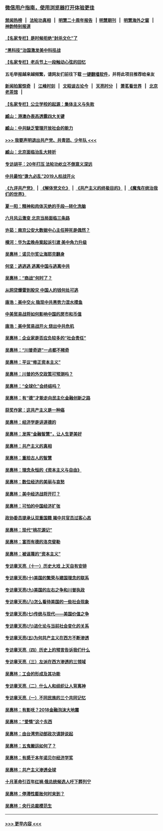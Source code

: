 ### [微信用户指南，使用浏览器打开体验更佳](https://github.com/gfw-breaker/banned-news1/blob/master/indexes/wechat-guide.md?t=0)
#### [禁闻热榜](热点新闻.md?t=0)  &nbsp;&nbsp;|&nbsp;&nbsp; [法轮功真相](https://github.com/gfw-breaker/truth/blob/master/README.md?t=0) &nbsp;&nbsp;|&nbsp;&nbsp; [明慧二十周年报告](https://github.com/gfw-breaker/mh-reports/blob/master/README.md?t=0) &nbsp;&nbsp;|&nbsp;&nbsp;[明慧期刊](https://github.com/gfw-breaker/mh-qikan) &nbsp;&nbsp;|&nbsp;&nbsp; [明慧海外之窗](https://github.com/gfw-breaker/mh-news/blob/master/README.md?t=0) &nbsp;&nbsp;|&nbsp;&nbsp; [神韵特别报道](https://github.com/gfw-breaker/mh-news/blob/master/shenyun.md?t=0)
#### [【名家专栏】是时候拒绝“封杀文化”了](../pages/nsc423/n11814093.md?t=02142222) 
#### [“黑科技”治国激发美中科技战](../pages/nsc423/n11638056.md?t=02142222) 
#### [【名家专栏】老兵节上一段触动心弦的回忆](../pages/nsc423/n11646016.md?t=02142222) 
#### 五毛举报越来越频繁，请网友们前往下载 [一键翻墙软件](https://github.com/gfw-breaker/ssr-accounts)，并将此项目推荐给亲友
#### [新闻拍案惊奇](https://github.com/gfw-breaker/banned-news1/blob/master/pages/link4.md) &nbsp;&nbsp;|&nbsp;&nbsp; [江峰时刻](https://github.com/gfw-breaker/banned-news1/blob/master/pages/link4.md) &nbsp;&nbsp;|&nbsp;&nbsp; [文昭谈古论今](https://github.com/gfw-breaker/banned-news1/blob/master/pages/link4.md) &nbsp;&nbsp;|&nbsp;&nbsp; [天亮时分](https://github.com/gfw-breaker/banned-news1/blob/master/pages/link4.md) &nbsp;&nbsp;|&nbsp;&nbsp; [萧茗看世界](https://github.com/gfw-breaker/banned-news1/blob/master/pages/link4.md) &nbsp;&nbsp;|&nbsp;&nbsp; [北京老茶馆](https://github.com/gfw-breaker/banned-news1/blob/master/pages/link4.md) &nbsp;&nbsp;|&nbsp;&nbsp; 
#### [【名家专栏】公立学校的起源：集体主义与失败](../pages/nsc423/n11601833.md?t=02142222) 
#### [臧山：港澳办表态透露四大关键](../pages/nsc423/n11421628.md?t=02142222) 
#### [臧山：中共缺乏管理开放社会的能力](../pages/nsc423/n11407457.md?t=02142222) 
#### [>>> 我要声明退出共产党、共青团、少年队 <<<](https://github.com/begood0513/goodnews/blob/master/quit/letter.md) 
#### [臧山：北京面临治乱大转折](../pages/nsc423/n11406895.md?t=02142222) 
#### [专访胡平：20年打压 法轮功屹立不倒意义深远](../pages/nsc423/n11398800.md?t=02142222) 
#### [中共最怕“逢九必乱”2019人权战开火](../pages/nsc423/n11385248.md?t=02142222) 
#### [《九评共产党》](https://github.com/begood0513/9ping.md/blob/master/README.md) &nbsp;|&nbsp; [《解体党文化》](../../../../jtdwh.md/blob/master/README.md)  &nbsp;|&nbsp; [《共产主义的终极目的》](../../../../gczydzjmd.md/blob/master/README.md) &nbsp;|&nbsp; [《魔鬼在统治我们的世界》](../../../../mgztzwmdsj.md/blob/master/README.md) 
#### [夏一阳：精神和肉体灭绝的手段—转化洗脑](../pages/nsc423/n11368250.md?t=02142222) 
#### [六月风云激变 北京当局面临三条路](../pages/nsc423/n11313668.md?t=02142222) 
#### [许茹：南京公安大数据中心主任猝死是偶然？](../pages/nsc423/n11064744.md?t=02142222) 
#### [横河：华为孟晚舟案起诉引渡 美中角力升级](../pages/nsc423/n11027230.md?t=02142222) 
#### [吴惠林：诺贝尔奖让海耶克翻身](../pages/nsc423/n10890049.md?t=02142222) 
#### [何坚：逃逃逃 逃离中国与逃离中共](../pages/nsc423/n10592891.md?t=02142222) 
#### [吴惠林：“商战”何时了？](../pages/nsc423/n10573558.md?t=02142222) 
#### [从网贷爆雷到股灾 中国人的钱何处可逃](../pages/nsc423/n10572800.md?t=02142222) 
#### [唐浩：美中交火 隐现中共黑势力混水摸鱼](../pages/nsc423/n10544040.md?t=02142222) 
#### [中美贸易战将如何影响中国的房市和币值](../pages/nsc423/n10543697.md?t=02142222) 
#### [唐浩：美中贸易战开火 烧出中共危机](../pages/nsc423/n10540126.md?t=02142222) 
#### [吴惠林：企业家是否应负较多的“社会责任”](../pages/nsc423/n10535022.md?t=02142222) 
#### [吴惠林：“川普奇迹”一点都不稀奇](../pages/nsc423/n10512808.md?t=02142222) 
#### [吴惠林：平议“修正资本主义”](../pages/nsc423/n10495724.md?t=02142222) 
#### [吴惠林：川普的外交政策可预测吗？](../pages/nsc423/n10462387.md?t=02142222) 
#### [吴惠林：“全球化”会终结吗？](../pages/nsc423/n10452838.md?t=02142222) 
#### [吴惠林：有“德”才能走向民主化金融创新之路](../pages/nsc423/n10432292.md?t=02142222) 
#### [获奖作家：这共产主义是一种癌](../pages/nsc423/n10431541.md?t=02142222) 
#### [吴惠林：经济学是讲道德的](../pages/nsc423/n10398014.md?t=02142222) 
#### [吴惠林：发挥“金融智慧”，让人生更美好](../pages/nsc423/n10375019.md?t=02142222) 
#### [吴惠林：共产主义的真相](../pages/nsc423/n10351394.md?t=02142222) 
#### [吴惠林：重拾古人的智慧](../pages/nsc423/n10337691.md?t=02142222) 
#### [吴惠林：理念永恒的《资本主义与自由》](../pages/nsc423/n10316274.md?t=02142222) 
#### [吴惠林：数位经济的美丽与哀愁](../pages/nsc423/n10292946.md?t=02142222) 
#### [吴惠林：美中经济战将开打？](../pages/nsc423/n10258825.md?t=02142222) 
#### [吴惠林：可怕的中国经济扩张](../pages/nsc423/n10219147.md?t=02142222) 
#### [政协委员提承认双重国籍 揭中共官员过客心态](../pages/nsc423/n10208809.md?t=02142222) 
#### [吴惠林：现代“桃花源记”](../pages/nsc423/n10185234.md?t=02142222) 
#### [吴惠林：富而有德的洛克斐勒](../pages/nsc423/n10142264.md?t=02142222) 
#### [吴惠林：被诬蔑的“资本主义”](../pages/nsc423/n10124816.md?t=02142222) 
#### [专访章天亮（十一）历史大戏 上天自有安排](../pages/nsc423/n10094905.md?t=02142222) 
#### [专访章天亮(十)美国的繁荣与建国理念的联系](../pages/nsc423/n10094899.md?t=02142222) 
#### [专访章天亮(九)美国的左右之争和川普执政](../pages/nsc423/n10094889.md?t=02142222) 
#### [专访章天亮(八)怎么看待美国的一些社会现象](../pages/nsc423/n10094857.md?t=02142222) 
#### [专访章天亮(七)传统与现代——美国价值之争](../pages/nsc423/n10093140.md?t=02142222) 
#### [专访章天亮(六)进化论与当前社会变化的关系](../pages/nsc423/n10092036.md?t=02142222) 
#### [专访章天亮(五)为何共产主义在西方不断渗透](../pages/nsc423/n10083620.md?t=02142222) 
#### [专访章天亮（四）历史上的预言告诉我们什么](../pages/nsc423/n10083606.md?t=02142222) 
#### [专访章天亮（三）左派在西方渗透的三领域](../pages/nsc423/n10081115.md?t=02142222) 
#### [吴惠林：工会的形成及其功能](../pages/nsc423/n10080633.md?t=02142222) 
#### [专访章天亮（二）什么人和组织让人背离神](../pages/nsc423/n10076637.md?t=02142222) 
#### [专访章天亮（一）不同民族的三个共同记忆](../pages/nsc423/n10074188.md?t=02142222) 
#### [吴惠林：有影呒？2018金融泡沫大地震](../pages/nsc423/n10040534.md?t=02142222) 
#### [吴惠林：“爱情”这个东西](../pages/nsc423/n10019423.md?t=02142222) 
#### [吴惠林：由台湾劳动部政次请辞说起](../pages/nsc423/n9979679.md?t=02142222) 
#### [吴惠林：五鬼搬运如何了？](../pages/nsc423/n9925338.md?t=02142222) 
#### [吴惠林：有感于本年诺贝尔经济学奖](../pages/nsc423/n9871883.md?t=02142222) 
#### [吴惠林：共产主义渗透全球](../pages/nsc423/n9812748.md?t=02142222) 
#### [十月革命引百年红祸 俄总统候选人吁下葬列宁](../pages/nsc423/n9810182.md?t=02142222) 
#### [吴惠林：停滞性膨胀何时来到？](../pages/nsc423/n9764136.md?t=02142222) 
#### [吴惠林：央行总裁模范生](../pages/nsc423/n9728134.md?t=02142222) 

----
#### [ >>> 更早内容 <<< ](../indexes/nsc423-earlier.md)
